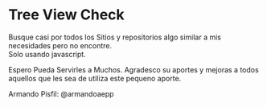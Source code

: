 Tree View Check
===============

Busque casi por todos los Sitios y repositorios algo similar a mis necesidades pero no encontre.  
Solo usando javascript.

Espero Pueda Servirles a Muchos. Agradesco su aportes y mejoras a todos aquellos que les sea de utiliza este pequeno aporte.

Armando Pisfil: @armandoaepp